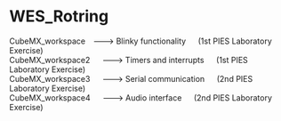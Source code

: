 # WES_Rotring
CubeMX_workspace&emsp;---> Blinky functionality &emsp; (1st PIES Laboratory Exercise)\
CubeMX_workspace2 &emsp;	---> Timers and interrupts &emsp; (1st PIES Laboratory Exercise)\
CubeMX_workspace3 &emsp; ---> Serial communication &emsp;	(2nd PIES Laboratory Exercise)\
CubeMX_workspace4	&emsp;  ---> Audio interface &emsp;	(2nd PIES Laboratory Exercise)
